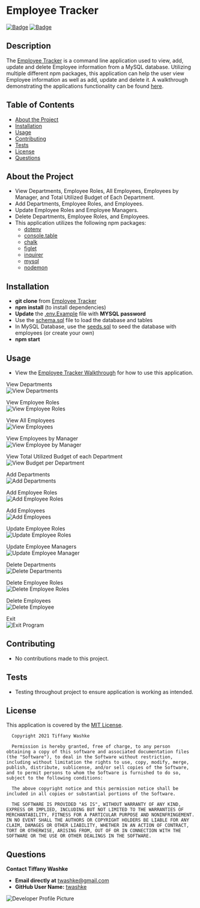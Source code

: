 # Employee Tracker

[![Badge](https://img.shields.io/badge/GitHub-twashke-blueviolet?style=flat-square&logo=appveyor)](https://github.com/twashke) [![Badge](https://img.shields.io/badge/License-MIT-blue)](https://opensource.org/licenses/MIT)

## Description

The [Employee Tracker](https://github.com/twashke/Employee-Tracker) is a command line application used to view, add, update and delete Employee information from a MySQL database. Utilizing multiple different npm packages, this application can help the user view Employee information as well as add, update and delete it. A walkthrough demonstrating the applications functionality can be found [here]().

## Table of Contents

- [About the Project](#about-the-project)
- [Installation](#installation)
- [Usage](#usage)
- [Contributing](#contributing)
- [Tests](#tests)
- [License](#license)
- [Questions](#questions)

## About the Project

- View Departments, Employee Roles, All Employees, Employees by Manager, and Total Utilized Budget of Each Department.
- Add Departments, Employee Roles, and Employees.
- Update Employee Roles and Employee Managers.
- Delete Departments, Employee Roles, and Employees.
- This application utilizes the following npm packages:
  - [dotenv](https://www.npmjs.com/package/dotenv)
  - [console.table](https://www.npmjs.com/package/console.table)
  - [chalk](https://www.npmjs.com/package/chalk)
  - [figlet](https://www.npmjs.com/package/figlet)
  - [inquirer](https://www.npmjs.com/package/inquirer)
  - [mysql](https://www.npmjs.com/package/mysql)
  - [nodemon](https://www.npmjs.com/package/nodemon)

## Installation

- **git clone** from [Employee Tracker](https://github.com/twashke/Employee-Tracker)
- **npm install** (to install dependencies)
- **Update** the [.env.Example](.env.EXAMPLE) file with **MYSQL password**
- Use the [schema.sql](db/schema.sql) file to load the database and tables
- In MySQL Database, use the [seeds.sql](db/seeds.sql) to seed the database with employees (or create your own)
- **npm start**

## Usage

- View the [Employee Tracker Walkthrough]() for how to use this application.

View Departments \
![View Departments](assets/view-departments.png)

View Employee Roles \
![View Employee Roles](assets/view-employee-roles.png)

View All Employees \
![View Employees](assets/view-employees.png)

View Employees by Manager \
![View Employee by Manager](assets/view-employee-manager.png)

View Total Utilized Budget of each Department \
![View Budget per Department](assets/view-budget-per-department.png)

Add Departments \
![Add Departments](assets/add-department.png)

Add Employee Roles \
![Add Employee Roles](assets/add-employee-role.png)

Add Employees \
![Add Employees](assets/add-employee.png)

Update Employee Roles \
![Update Employee Roles](assets/update-employee-role.png)

Update Employee Managers \
![Update Employee Manager](assets/update-manager.png)

Delete Departments \
![Delete Departments](assets/delete-department.png)

Delete Employee Roles \
![Delete Employee Roles](assets/delete-employee-role.png)

Delete Employees \
![Delete Employee](assets/delete-employee.png)

Exit \
![Exit Program](assets/exit.png)

## Contributing

- No contributions made to this project.

## Tests

- Testing throughout project to ensure application is working as intended.

## License

This application is covered by the [MIT License](https://opensource.org/licenses/MIT).

      Copyright 2021 Tiffany Washke

      Permission is hereby granted, free of charge, to any person obtaining a copy of this software and associated documentation files (the "Software"), to deal in the Software without restriction, including without limitation the rights to use, copy, modify, merge, publish, distribute, sublicense, and/or sell copies of the Software, and to permit persons to whom the Software is furnished to do so, subject to the following conditions:

      The above copyright notice and this permission notice shall be included in all copies or substantial portions of the Software.

      THE SOFTWARE IS PROVIDED "AS IS", WITHOUT WARRANTY OF ANY KIND, EXPRESS OR IMPLIED, INCLUDING BUT NOT LIMITED TO THE WARRANTIES OF MERCHANTABILITY, FITNESS FOR A PARTICULAR PURPOSE AND NONINFRINGEMENT. IN NO EVENT SHALL THE AUTHORS OR COPYRIGHT HOLDERS BE LIABLE FOR ANY CLAIM, DAMAGES OR OTHER LIABILITY, WHETHER IN AN ACTION OF CONTRACT, TORT OR OTHERWISE, ARISING FROM, OUT OF OR IN CONNECTION WITH THE SOFTWARE OR THE USE OR OTHER DEALINGS IN THE SOFTWARE.

## Questions

**Contact Tiffany Washke**

- **Email directly at** twashke@gmail.com
- **GitHub User Name:** [twashke](https://github.com/twashke)

![Developer Profile Picture](https://avatars.githubusercontent.com/u/79234530?v=4)
